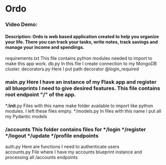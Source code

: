 # Ordo
### Video Demo: 
#### Description: Ordo is web based application created to help you organize your life. There you can track your tasks, write notes, track savings and manage your income and spendings.

requirements.txt  This file contains python modules needed to import to make this app work.
db.py   In this file I create connection to my MongoDB cluster.
decorators.py   Here I put path decorator @login_required
### main.py     Here I have an instance of my Flask app and register all blueprints I need to give desired features. This file contains root endpoint "/" of the app.  
*/__init__.py   Files with this name make folder available to import like python modules. I left these files empty.
*/models.py     In files with this name I put all my Pydantic models 
### /accounts   This folder contains files for */login */register */logout */update */profile endpoints
auth.py     Here are functions I need to authenticate users  
accounts.py  File where I have my accounts blueprint instance and processing all /accounts endpoints

